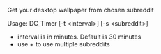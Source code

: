 Get your desktop wallpaper from chosen subreddit

Usage: DC_Timer [-t \<interval\>] [-s \<subreddit\>]

- interval is in minutes. Default is 30 minutes
- use + to use multiple subreddits
